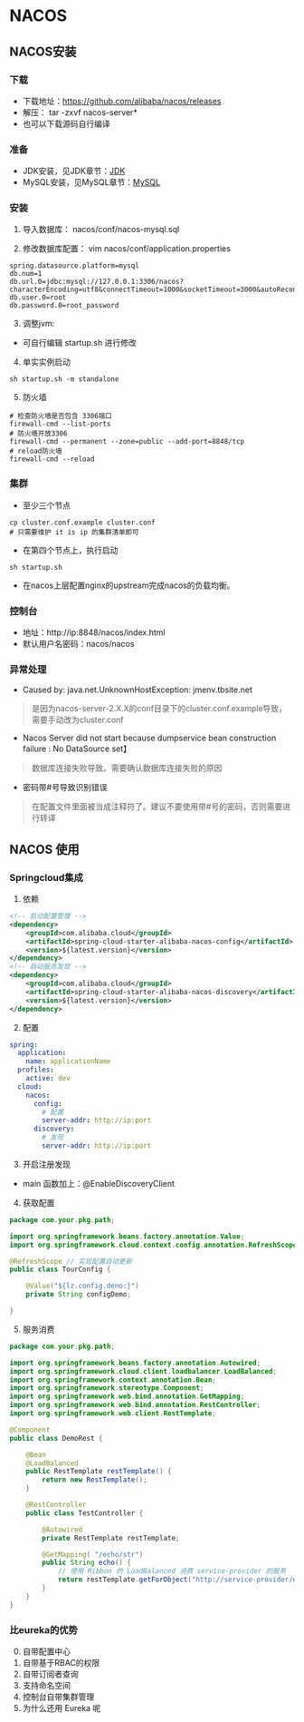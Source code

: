 # NACOS

## NACOS安装

### 下载
- 下载地址：https://github.com/alibaba/nacos/releases
- 解压： tar -zxvf nacos-server*
- 也可以下载源码自行编译

### 准备
- JDK安装，见JDK章节：[JDK](jdk.md)
- MySQL安装，见MySQL章节：[MySQL](mysql.md)

### 安装
1. 导入数据库： nacos/conf/nacos-mysql.sql

2. 修改数据库配置： vim nacos/conf/application.properties
```shell
spring.datasource.platform=mysql
db.num=1
db.url.0=jdbc:mysql://127.0.0.1:3306/nacos?characterEncoding=utf8&connectTimeout=1000&socketTimeout=3000&autoReconnect=true&useUnicode=true&useSSL=false&serverTimezone=UTC
db.user.0=root
db.password.0=root_password
```

3. 调整jvm:
- 可自行编辑  startup.sh 进行修改


4. 单实实例启动
```shell
sh startup.sh -m standalone
```

5. 防火墙
```shell script
# 检查防火墙是否包含 3306端口
firewall-cmd --list-ports
# 防火墙开放3306
firewall-cmd --permanent --zone=public --add-port=8848/tcp
# reload防火墙
firewall-cmd --reload
```

### 集群
- 至少三个节点
```shell
cp cluster.conf.example cluster.conf
# 只需要维护 it is ip 的集群清单即可
```
- 在第四个节点上，执行启动
```shell
sh startup.sh
```

- 在nacos上层配置nginx的upstream完成nacos的负载均衡。


### 控制台
- 地址：http://ip:8848/nacos/index.html
- 默认用户名密码：nacos/nacos


### 异常处理
- Caused by: java.net.UnknownHostException: jmenv.tbsite.net
> 是因为nacos-server-2.X.X的conf目录下的cluster.conf.example导致，需要手动改为cluster.conf

- Nacos Server did not start because dumpservice bean construction failure : No DataSource set】
> 数据库连接失败导致。需要确认数据库连接失败的原因

- 密码带#号导致识别错误
> 在配置文件里面被当成注释符了。建议不要使用带#号的密码，否则需要进行转译

## NACOS 使用

### Springcloud集成
1. 依赖
```xml
<!-- 启动配置管理 -->
<dependency>
    <groupId>com.alibaba.cloud</groupId>
    <artifactId>spring-cloud-starter-alibaba-nacos-config</artifactId>
    <version>${latest.version}</version>
</dependency>
<!-- 启动服务发现 -->
<dependency>
    <groupId>com.alibaba.cloud</groupId>
    <artifactId>spring-cloud-starter-alibaba-nacos-discovery</artifactId>
    <version>${latest.version}</version>
</dependency>
```
2. 配置
```yaml
spring:
  application:
    name: applicationName
  profiles:
    active: dev
  cloud:
    nacos:
      config:
        # 配置
        server-addr: http://ip:port
      discovery:
        # 发现
        server-addr: http://ip:port

```

3. 开启注册发现
- main 函数加上：@EnableDiscoveryClient

4. 获取配置
```java
package com.your.pkg.path;

import org.springframework.beans.factory.annotation.Value;
import org.springframework.cloud.context.config.annotation.RefreshScope;

@RefreshScope // 实现配置自动更新
public class TourConfig {

    @Value("${lz.config.deno:}")
    private String configDemo;

}
```

5. 服务消费
```java
package com.your.pkg.path;

import org.springframework.beans.factory.annotation.Autowired;
import org.springframework.cloud.client.loadbalancer.LoadBalanced;
import org.springframework.context.annotation.Bean;
import org.springframework.stereotype.Component;
import org.springframework.web.bind.annotation.GetMapping;
import org.springframework.web.bind.annotation.RestController;
import org.springframework.web.client.RestTemplate;

@Component
public class DemoRest {

    @Bean
    @LoadBalanced
    public RestTemplate restTemplate() {
        return new RestTemplate();
    }

    @RestController
    public class TestController {

        @Autowired
        private RestTemplate restTemplate;

        @GetMapping( "/echo/str")
        public String echo() {
            // 使用 Ribbon 的 LoadBalanced 消费 service-provider 的服务
            return restTemplate.getForObject("http://service-provider/echo/data", String.class);
        }
    }
}
```

### 比eureka的优势
0. 自带配置中心
1. 自带基于RBAC的权限
2. 自带订阅者查询
3. 支持命名空间
4. 控制台自带集群管理
5. 为什么还用 Eureka 呢
